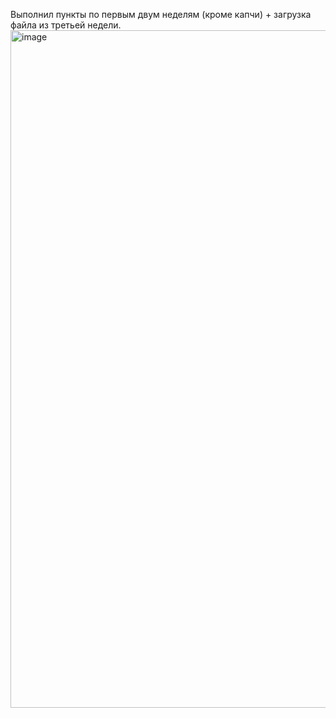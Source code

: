 Выполнил пункты по первым двум неделям (кроме капчи) + загрузка файла из третьей недели. 
<img width="2745" height="1084" alt="image" src="https://github.com/user-attachments/assets/35d7ebbe-4c26-4d30-bd96-3794c1b807c1" />
